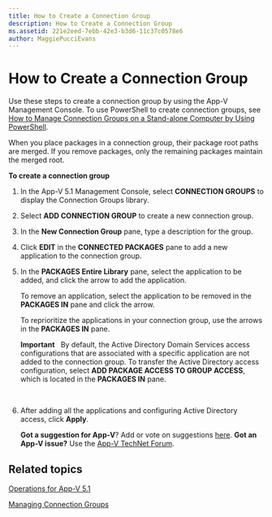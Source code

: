 ```yaml
---
title: How to Create a Connection Group
description: How to Create a Connection Group
ms.assetid: 221e2eed-7ebb-42e3-b3d6-11c37c0578e6
author: MaggiePucciEvans
---
```


# How to Create a Connection Group


Use these steps to create a connection group by using the App-V Management Console. To use PowerShell to create connection groups, see [How to Manage Connection Groups on a Stand-alone Computer by Using PowerShell](how-to-manage-connection-groups-on-a-stand-alone-computer-by-using-powershell51.md).

When you place packages in a connection group, their package root paths are merged. If you remove packages, only the remaining packages maintain the merged root.

**To create a connection group**

1.  In the App-V 5.1 Management Console, select **CONNECTION GROUPS** to display the Connection Groups library.

2.  Select **ADD CONNECTION GROUP** to create a new connection group.

3.  In the **New Connection Group** pane, type a description for the group.

4.  Click **EDIT** in the **CONNECTED PACKAGES** pane to add a new application to the connection group.

5.  In the **PACKAGES Entire Library** pane, select the application to be added, and click the arrow to add the application.

    To remove an application, select the application to be removed in the **PACKAGES IN** pane and click the arrow.

    To reprioritize the applications in your connection group, use the arrows in the **PACKAGES IN** pane.

    **Important**  
    By default, the Active Directory Domain Services access configurations that are associated with a specific application are not added to the connection group. To transfer the Active Directory access configuration, select **ADD PACKAGE ACCESS TO GROUP ACCESS**, which is located in the **PACKAGES IN** pane.

     

6.  After adding all the applications and configuring Active Directory access, click **Apply**.

    **Got a suggestion for App-V**? Add or vote on suggestions [here](http://appv.uservoice.com/forums/280448-microsoft-application-virtualization). **Got an App-V issue?** Use the [App-V TechNet Forum](https://social.technet.microsoft.com/Forums/home?forum=mdopappv).

## Related topics


[Operations for App-V 5.1](operations-for-app-v-51.md)

[Managing Connection Groups](managing-connection-groups51.md)

 

 






